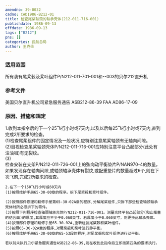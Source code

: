 ```yaml
---
amendno: 39-0032  
cadno: CAD1986-B212-01  
title: 检查尾桨轴颈的轴承壳体(212-011-716-001)  
publishdate: 1986-09-13  
effdate: 1986-09-13  
tags: ["B212"]  
pns: []  
categories: 民航总局  
author: 王克俭  
---
```

  
### 适用范围  
所有装有尾桨毂及桨叶组件P/N212-011-701-001和--003的贝尔212直升机  
  
<!--more-->  
### 参考文件  
美国贝尔直升机公司紧急服务通告 ASB212-86-39 FAA AD86-17-09  
  
### 原因、措施和规定  
1.收到本指令后的下一个25飞行小时或7天内,以及以后每25飞行小时或7天内,直到完成2所要求的检查。  
    (1)检查尾桨组件的固定情况及一般状况,应特别注意尾桨轴颈有无轴向间隙。  
    (2)目视检查尾桨轴颈壳体P/N212-011-716-001应特别注意平台凸起部分(此处有注油咀)有无裂纹。  
(3)  
检查安装在支架P/N212-011-726-001上的弦向动平衡垫片P/NAN970-4的数量。如果发现存在轴向间隙,或轴颈轴承壳体有裂纹,或配重垫片的数量超过6个,则在下次飞前,完成2所要求的检查。  
  
    2.在下一个150飞行小时或60天内  
    (1)按照维护手册65-30-00章的程序。拆下尾桨毂和桨叶组件。  
  
    (2)按照部件修理和翻修手册第65-30-02A章的程序,分解尾桨组件,只拆下那些检查轴颈轴承壳体时所必须拆下的零件。  
    (3)按照下列程序检查轴颈轴承壳体P/N212-011-716-001。测量壳体平台凸起部分(和止推塞的结合面)的厚度,其厚度应不少于0.060英寸。若厚度小于0.060英寸，则更换此轴承壳体。  
    (4)按照部件修理和翻修手册65-30-02A,重新组装尾桨毂和桨叶组件。  
    (5)按照65-30-02A章的程序,对尾桨毂和桨叶进行静平衡。  
    (6)按照维护手册65-30-00章的65-53段的程序,对尾桨毂和桨叶组件进行动平衡。  
  
    若以前未执行贝尔紧急服务通告ASB212-86-39,则在收到此指令后立即按第四条的要求执行。  
